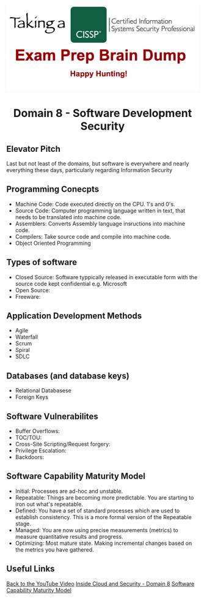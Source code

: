 ![Logo](https://github.com/n1cfury/takinacissp/blob/master/branding.png?raw=true)

# <p align=center>Domain 8 - Software Development Security</p>

## Elevator Pitch
Last but not least of the domains, but software is everywhere and nearly everything these days, particularly regarding Information Security

## Programming Conecpts
- Machine Code: Code executed directly on the CPU. 1's and 0's.
- Source Code: Computer programming language written in text, that needs to be translated into machine code.
- Assemblers: Converts Assembly language insructions into machine code. 
- Compilers: Take source code and compile into machine code.
- Object Oriented Programming

## Types of software
- Closed Source: Software typpically released in executable form with the source code kept confidential e.g. Microsoft
- Open Source: 
- Freeware:

## Application Development Methods
- Agile
- Waterfall
- Scrum
- Spiral
- SDLC

## Databases (and database keys)
- Relational Databasese
- Foreign Keys

## Software Vulnerabilites
- Buffer Overflows:
- TOC/TOU:
- Cross-Site Scripting/Request forgery:
- Privilege Escalation:
- Backdoors:

## Software Capability Maturity Model
- Initial: Processes are ad-hoc and unstable.
- Repeatable: Things are becoming more predictable. You are starting to iron out what's repeatable.
- Defined: You have a set of standard processes which are used to establish consistency. This is a more formal version of the Repeatable stage.
- Managed: You are now using precise measurements (metrics) to measure quantitative results and progress.
- Optimizing: Most mature state. Making incremental changes based on the metrics you have gathered.

## Useful Links
[Back to the YouTube Video]()
[Inside Cloud and Security - Domain 8](https://www.youtube.com/watch?v=vKXVEff0RGM)
[Software Capability Maturity Model](http://www.selectbs.com/process-maturity/what-is-the-capability-maturity-model)
